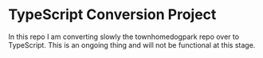 # TypeScript Conversion Project
In this repo I am converting slowly the townhomedogpark repo over to TypeScript. This is an ongoing thing and will not be functional at this stage. 
